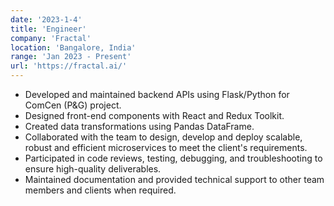 ```yaml
---
date: '2023-1-4'
title: 'Engineer'
company: 'Fractal'
location: 'Bangalore, India'
range: 'Jan 2023 - Present'
url: 'https://fractal.ai/'
---
```


- Developed and maintained backend APIs using Flask/Python for ComCen (P&G) project.
- Designed front-end components with React and Redux Toolkit.
- Created data transformations using Pandas DataFrame.
- Collaborated with the team to design, develop and deploy scalable, robust and efficient microservices to meet the client's requirements.
- Participated in code reviews, testing, debugging, and troubleshooting to ensure high-quality deliverables.
- Maintained documentation and provided technical support to other team members and clients when required.
